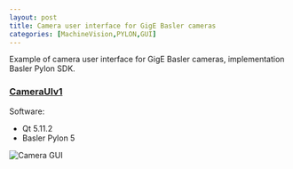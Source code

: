 ```yaml
---
layout: post
title: Camera user interface for GigE Basler cameras
categories: [MachineVision,PYLON,GUI]
---
```


Example of camera user interface for GigE Basler cameras, implementation Basler Pylon SDK.

### [CameraUIv1](https://codeleccz.github.io/CameraUIv1/)

Software:
- Qt 5.11.2
- Basler Pylon 5

![Camera GUI](https://codeleccz.github.io/CameraUIv1/Qt%20Pylon.png)
